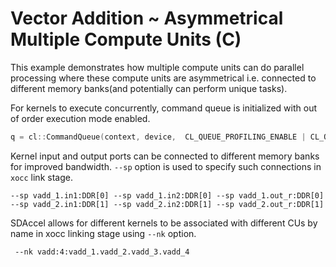 Vector Addition ~ Asymmetrical Multiple Compute Units (C)
=========================================================

This example demonstrates how multiple compute units can do parallel processing where these compute units are asymmetrical i.e.  connected to different memory banks(and potentially can perform unique tasks).

For kernels to execute concurrently, command queue is initialized with out of order execution mode enabled.

```c++
q = cl::CommandQueue(context, device,  CL_QUEUE_PROFILING_ENABLE | CL_QUEUE_OUT_OF_ORDER_EXEC_MODE_ENABLE, &err);
```

Kernel input and output ports can be connected to different memory banks for improved bandwidth. `--sp` option is used to specify such connections in `xocc` link stage.

`--sp vadd_1.in1:DDR[0] --sp vadd_1.in2:DDR[0] --sp vadd_1.out_r:DDR[0] --sp vadd_2.in1:DDR[1] --sp vadd_2.in2:DDR[1] --sp vadd_2.out_r:DDR[1]`

SDAccel allows for different kernels to be associated with different CUs by name in xocc linking stage using `--nk` option.

` --nk vadd:4:vadd_1.vadd_2.vadd_3.vadd_4`
